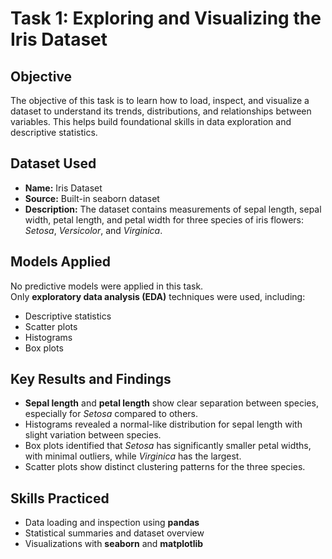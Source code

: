 # Task 1: Exploring and Visualizing the Iris Dataset

## Objective
The objective of this task is to learn how to load, inspect, and visualize a dataset to understand its trends, distributions, and relationships between variables. This helps build foundational skills in data exploration and descriptive statistics.

## Dataset Used
- **Name:** Iris Dataset
- **Source:** Built-in seaborn dataset
- **Description:** The dataset contains measurements of sepal length, sepal width, petal length, and petal width for three species of iris flowers: *Setosa*, *Versicolor*, and *Virginica*.

## Models Applied
No predictive models were applied in this task.  
Only **exploratory data analysis (EDA)** techniques were used, including:
- Descriptive statistics
- Scatter plots
- Histograms
- Box plots

## Key Results and Findings
- **Sepal length** and **petal length** show clear separation between species, especially for *Setosa* compared to others.
- Histograms revealed a normal-like distribution for sepal length with slight variation between species.
- Box plots identified that *Setosa* has significantly smaller petal widths, with minimal outliers, while *Virginica* has the largest.
- Scatter plots show distinct clustering patterns for the three species.

## Skills Practiced
- Data loading and inspection using **pandas**
- Statistical summaries and dataset overview
- Visualizations with **seaborn** and **matplotlib**
